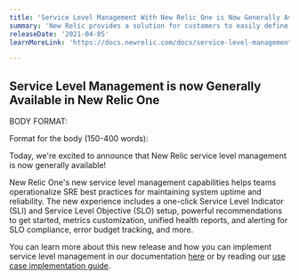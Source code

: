 ```yaml
---
title: 'Service Level Management With New Relic One is Now Generally Available'
summary: 'New Relic provides a solution for customers to easily define, consume, and iterate on their SLIs and SLOs across all applications and infrastructure.'
releaseDate: '2021-04-05'
learnMoreLink: 'https://docs.newrelic.com/docs/service-level-management/intro-slm/'

---
```


## Service Level Management is now Generally Available in New Relic One


BODY FORMAT:

Format for the body (150-400 words):

Today, we're excited to announce that New Relic service level management is now generally available!

New Relic One's new service level management capabilities helps teams operationalize SRE best practices for maintaining system uptime and reliability. The new experience includes a one-click Service Level Indicator (SLI) and Service Level Objective (SLO) setup, powerful recommendations to get started, metrics customization, unified health reports, and alerting for SLO compliance, error budget tracking, and more.

You can learn more about this new release and how you can implement service level management in our documentation [here](https://docs.newrelic.com/docs/service-level-management/intro-slm/) or by reading our [use case implementation guide](https://docs.newrelic.com/docs/new-relic-solutions/observability-maturity/uptime-performance-reliability/slm-implementation-guide/).